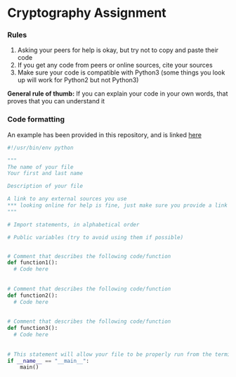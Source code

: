 # Cryptography Assignment

### Rules
1. Asking your peers for help is okay, but try not to copy and paste their code
2. If you get any code from peers or online sources, cite your sources
3. Make sure your code is compatible with Python3 (some things you look up will work for Python2 but not Python3)

**General rule of thumb:** If you can explain your code in your own words, that proves that you can understand it


### Code formatting
An example has been provided in this repository, and is linked [here](https://github.com/UofAScienceCamps2018/individual-assignment-template/blob/master/individual_template.py)

```python
#!/usr/bin/env python

"""
The name of your file
Your first and last name

Description of your file

A link to any external sources you use
*** looking online for help is fine, just make sure you provide a link to the websites you used ***
"""

# Import statements, in alphabetical order

# Public variables (try to avoid using them if possible)


# Comment that describes the following code/function
def function1():
  # Code here
  
  
# Comment that describes the following code/function
def function2():
  # Code here
  
  
# Comment that describes the following code/function
def function3():
  # Code here
	
  
# This statement will allow your file to be properly run from the terminal
if __name__ == "__main__":
	main()
```
